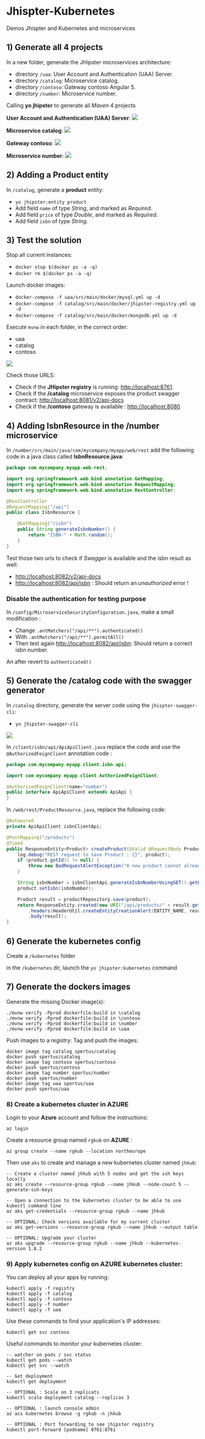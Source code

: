# Jhispter-Kubernetes
Demos Jhispter and Kubernetes and microservices

## 1) Generate all 4 projects

In a new folder, generate the JHipster microservices architecture:

* directory `/uaa`: User Account and Authentication (UAA) Server.
* directory `/catalog`: Microservice catalog.
* directory `/contoso`: Gateway contoso Angular 5.
* directory `/number`: Microservice number.

Calling **yo jhipster** to generate all *Maven* 4 projects

**User Account and Authentication (UAA) Server**:
![](assets/uaa01.PNG)

**Microservice catalog**:
![](assets/catalog01.PNG)

**Gateway contoso**:
![](assets/contoso01.PNG)

**Microservice number**:
![](assets/number01.PNG)

## 2) Adding a Product entity

In `/catalog`, generate a **product** entity:

* `yo jhipster:entity product`
* Add field `name` of type *String*, and marked as *Required*.
* Add field `price` of type *Double*, and marked as *Required*.
* Add field `isbn` of type *String*.

## 3) Test the solution

Stop all current instances:
* `docker stop $(docker ps -a -q)`
* `docker rm $(docker ps -a -q)`

Launch docker images:
* `docker-compose -f uaa/src/main/docker/mysql.yml up -d`
* `docker-compose -f catalog/src/main/docker/jhipster-registry.yml up -d`
* `docker-compose -f catalog/src/main/docker/mongodb.yml up -d`

Execute `mvnw` in each folder, in the correct order:
* uaa
* catalog
* contoso

![](assets/runningmvnw01.PNG)

Check those URLS:
* Check if the **JHipster registry** is running: [http://localhost:8761](http://localhost:8761).
* Check if the **/catalog** microservice exposes the product swagger contract: [http://localhost:8081/v2/api-docs](http://localhost:8081/v2/api-docs)
* Check if the **/contoso** gateway is available : [http://localhost:8080](http://localhost:8080)

## 4) Adding IsbnResource in the /number microservice

In `/number/src/main/java/com/mycompany/myapp/web/rest` add the following code in a java class called **IsbnResource.java**:

``` java
package com.mycompany.myapp.web.rest;

import org.springframework.web.bind.annotation.GetMapping;
import org.springframework.web.bind.annotation.RequestMapping;
import org.springframework.web.bind.annotation.RestController;

@RestController
@RequestMapping("/api")
public class IsbnResource {

    @GetMapping("/isbn")
    public String generateIsbnNumber() {
        return "ISBN-" + Math.random();
    }
}

```

Test those two urls to check if *Swagger* is available and the isbn result as well:
* [http://localhost:8082/v2/api-docs](http://localhost:8082/v2/api-docs) 
* [http://localhost:8082/api/isbn](http://localhost:8082/api/isbn) : Should return an *unauthorized* error !

### Disable the authentication for testing purpose

In `/config/MicroserviceSecurityConfiguration.java`, make a small modification :

* Change `.antMatchers("/api/**").authenticated()`
* With   `.antMatchers("/api/**").permitAll()`   
* Then test again [http://localhost:8082/api/isbn](http://localhost:8082/api/isbn): Should return a correct isbn number.

An after revert to `authenticated()`

## 5) Generate the /catalog code with the swagger generator

In `/catalog` directory, generate the server code using the `jhispter-swagger-cli`:

* `yo jhipster-swagger-cli`

![](assets/isbnswagger01.PNG)

In `/client/isbn/api/ApiApiClient.java` replace the code and use the `@AuthorizedFeignClient` annotation code :

``` java
package com.mycompany.myapp.client.isbn.api;

import com.mycompany.myapp.client.AuthorizedFeignClient;

@AuthorizedFeignClient(name="number")
public interface ApiApiClient extends ApiApi {
}

```

In `/web/rest/ProductResource.java`, replace the following code:

``` java
@Autowired
private ApiApiClient isbnClientApi;

@PostMapping("/products")
@Timed
public ResponseEntity<Product> createProduct(@Valid @RequestBody Product product) throws URISyntaxException {
    log.debug("REST request to save Product : {}", product);
    if (product.getId() != null) {
        throw new BadRequestAlertException("A new product cannot already have an ID", ENTITY_NAME, "idexists");
    }

    String isbnNumber = isbnClientApi.generateIsbnNumberUsingGET().getBody();
    product.setIsbn(isbnNumber);

    Product result = productRepository.save(product);
    return ResponseEntity.created(new URI("/api/products/" + result.getId()))
        .headers(HeaderUtil.createEntityCreationAlert(ENTITY_NAME, result.getId().toString()))
        .body(result);
}

```

## 6) Generate the kubernetes config

Create a `/kubernetes` folder

in the `/kubernetes` dir, launch the `yo jhipster:kubernetes` command

## 7) Generate the dockers images

Generate the missing Docker image(s):
``` 
./mvnw verify -Pprod dockerfile:build in \catalog
./mvnw verify -Pprod dockerfile:build in \contoso
./mvnw verify -Pprod dockerfile:build in \number
./mvnw verify -Pprod dockerfile:build in \uaa
```
Push images to a registry: Tag and push the images:

```
docker image tag catalog spertus/catalog
docker push spertus/catalog
docker image tag contoso spertus/contoso
docker push spertus/contoso
docker image tag number spertus/number
docker push spertus/number
docker image tag uaa spertus/uaa
docker push spertus/uaa
```

### 8) Create a kubernetes cluster in AZURE

Login to your **Azure** account and follow the instructions:
```
az login
```

Create a resource group named `rgkub` on **AZURE** :
```
az group create --name rgkub --location northeurope
```

Then use `aks` to create and manage a new kubernetes cluster named `jhkub`:
```
-- Create a cluster named jhkub with 5 nodes and get the ssh keys locally
az aks create --resource-group rgkub --name jhkub --node-count 5 --generate-ssh-keys

-- Open a connection to the kubernetes cluster to be able to use kubectl command line
az aks get-credentials --resource-group rgkub --name jhkub

-- OPTIONAL: Check versions available for my current cluster
az aks get-versions --resource-group rgkub --name jhkub --output table

-- OPTIONAL: Upgrade your cluster
az aks upgrade --resource-group rgkub --name jhkub --kubernetes-version 1.8.2
```




### 9) Apply kubernetes config on AZURE kubernetes cluster:

You can deploy all your apps by running:

```
kubectl apply -f registry
kubectl apply -f catalog
kubectl apply -f contoso
kubectl apply -f number
kubectl apply -f uaa
```

Use these commands to find your application's IP addresses:
```  
kubectl get svc contoso
```

Useful commands to monitor your kubernetes cluster:
```
-- watcher on pods / svc status
kubectl get pods --watch
kubectl get svc --watch

-- Get deployment
kubectl get deployment

-- OPTIONAL : Scale on 3 replicats
kubectl scale deployment catalog --replicas 3

-- OPTIONAL : launch console admin
az acs kubernetes browse -g rgkub -n jhkub

-- OPTIONAL : Port forwarding to see jhipster registry 
kubectl port-forward [podname] 8761:8761
```